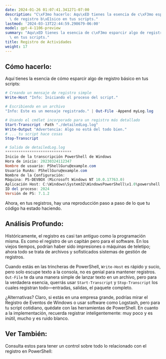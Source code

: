```yaml
---
date: 2024-01-26 01:07:41.341271-07:00
description: "C\xF3mo hacerlo: Aqu\xED tienes la esencia de c\xF3mo esparcir algo\
  \ de registro b\xE1sico en tus scripts."
lastmod: '2024-03-13T22:44:59.298679-06:00'
model: gpt-4-1106-preview
summary: "Aqu\xED tienes la esencia de c\xF3mo esparcir algo de registro b\xE1sico\
  \ en tus scripts."
title: Registro de Actividades
weight: 17
---
```


## Cómo hacerlo:
Aquí tienes la esencia de cómo esparcir algo de registro básico en tus scripts:

```PowerShell
# Creando un mensaje de registro simple
Write-Host "Info: Iniciando el proceso del script."

# Escribiendo en un archivo
"Info: Este es un mensaje registrado." | Out-File -Append myLog.log

# Usando el cmdlet incorporado para un registro más detallado
Start-Transcript -Path "./detailedLog.log"
Write-Output "Advertencia: Algo no está del todo bien."
# ... tu script hace cosas
Stop-Transcript

# Salida de detailedLog.log
******************************
Inicio de la transcripción PowerShell de Windows
Hora de inicio: 20230324112347
Nombre de usuario: PShellGuru@example.com
Usuario RunAs: PShellGuru@example.com
Nombre de la Configuración: 
Máquina: PS-DEVBOX (Microsoft Windows NT 10.0.17763.0)
Aplicación Host: C:\Windows\System32\WindowsPowerShell\v1.0\powershell.exe
ID del proceso: 2024
Versión de PS: 7.1.2
```

Ahora, en tus registros, hay una reproducción paso a paso de lo que tu código ha estado haciendo.

## Análisis Profundo:
Históricamente, el registro es casi tan antiguo como la programación misma. Es como el registro de un capitán pero para el software. En los viejos tiempos, podrían haber sido impresiones o máquinas de teletipo; ahora todo se trata de archivos y sofisticados sistemas de gestión de registros.

Cuando estás en las trincheras de PowerShell, `Write-Host` es rápido y sucio, pero solo escupe texto a la consola, no es genial para mantener registros. `Out-File` te da una manera simple de lanzar texto en un archivo, pero para la verdadera esencia, querrás usar `Start-Transcript` y `Stop-Transcript` los cuales registran todo—entradas, salidas, el paquete completo.

¿Alternativas? Claro, si estás en una empresa grande, podrías mirar el Registro de Eventos de Windows o usar software como Logstash, pero para tu script cotidiano, quédate con las herramientas de PowerShell. En cuanto a la implementación, recuerda registrar inteligentemente: muy poco y es inútil, mucho y es ruido blanco.

## Ver También:
Consulta estos para tener un control sobre todo lo relacionado con el registro en PowerShell:
